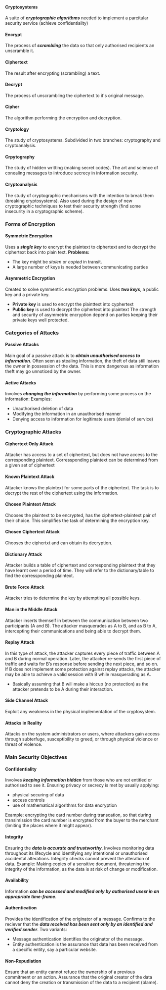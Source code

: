 #### Cryptosystems
A suite of **_cryptographic algorithms_** needed to implement a parcitular security service (achieve confidentiality)

#### Encrypt
The process of **_scrambling_** the data so that only authorised recipients an unscramble it.

#### Ciphertext
The result after encrypting (scrambling) a text.

#### Decrypt
The process of unscrambling the ciphertext to it's original message.

#### Cipher
The algorithm performing the encryption and decryption.

#### Cryptology
The study of cryptosystems. Subdivided in two branches: cryptography and cryptoanalysis.

#### Crpytography
The study of hidden writting (making secret codes). The art and science of conealing messages to introduce secrecy in information security.

#### Cryptoanalysis
The study of cryptographic mechanisms with the intention to break them (breaking cryptosystems). Also used during the design of new cryptographic techniques to test their security strength (find some insecurity in a cryptographic scheme).

### Forms of Encryption

#### Symmetric Encryption
Uses a **_single key_** to encrypt the plaintext to ciphertext and to decrypt the ciphertext back into plain text.
**Problems:** 
  - The key might be _stolen_ or _copied_ in transit.
  - A large number of keys is needed between communicating parties

#### Asymmetric Encryption
Created to solve symmentric encryption problems. Uses **_two keys_**, a public key and a private key.
- **Private key** is used to encrypt the plainttext into cyphertext
- **Public key** is used to decrypt the ciphertext into plaintext
The strength and security of asymmetric encryption depend on parties keeping their private keys well protected.

### Categories of Attacks

#### Passive Attacks
Main goal of a passive attack is to _**obtain unauthorised access to information**_.
Often seen as stealing information, the theft of data still leaves the owner in possession of the data.
This is more dangerous as information theft may go unnoticed by the owner.

#### Active Attacks
Involves **_changing the information_** by performing some process on the information:
Examples:
  - Unauthorised deletion of data
  - Modifying the information in an unauthorised manner
  - Denying access to information for legitimate users (denial of service)

### Cryptographic Attacks

#### Ciphertext Only Attack
Attacker has access to a set of ciphertext, but does not have access to the corresponding plaintext. Corressponding plaintext can be determined from a given set of ciphertext


#### Known Plaintext Attack
Attacker knows the plaintext for some parts of the ciphertext. The task is to decrypt the rest of the ciphertext using the information.

#### Chosen Plaintext Attack
Chooses the plaintext to be encrypted, has the ciphertext-plaintext pair of their choice. This simplifies the task of determining the encryption key.

#### Chosen Ciphertext Attack
Chooses the ciphertxt and can obtain its decryption.

#### Dictionary Attack
Attacker builds a table of ciphertext and corresponding plaintext that they have learnt over a period of time. They will refer to the dictionary/table to find the corressponding plaintext.

#### Brute Force Attack
Attacker tries to determine the key by attempting all possible keys.

#### Man in the Middle Attack
Attacker inserts themself in between the communication between two participants (A and B). The attacker masquerades as A to B, and as B to A, intercepting their communications and being able to decrypt them.

#### Replay Attack
In this type of attack, the attacker captures every piece of traffic between A and B during normal operation. Later, the attacker re-sends the first piece of traffic and waits for B’s response before sending the next piece, and so on. If B does not implement some protection against replay attacks, the attacker may be able to achieve a valid session with B while masquerading as A.
- Basically assuming that B will make a hiccup (no protection) as the attacker pretends to be A during their interaction.

#### Side Channel Attack
Exploit any weakness in the physical implementation of the cryptosystem.

#### Attacks in Reality
Attacks on the system administrators or users, where attackers gain access through subterfuge, susceptibility to greed, or through physical violence or threat of violence.

### Main Security Objectives

#### Confidentiality
Involves _**keeping information hidden**_ from those who are not entitled or authorised to see it. Ensuring privacy or secrecy is met by usually applying:
- physical securing of data
- access controls
- use of mathematical algorithms for data encryption

Example: encrypting the card number during transcation, so that during transimission the card number is encrypted from the buyer to the merchant (limiting the places where it might appear).

#### Integrity
Ensuring the **_data is accurate and trustworthy_**. Involves monitoring data throughout its lifecycle and identifying any intentional or unauthorised accidental alterations. Integrity checks cannot prevent the alteration of data.
Example: Making copies of a sensitive document, threatening the integrity of the information, as the data is at risk of change or modification.

#### Availability
Information **_can be accessed and modified only by authorised usesr in an appropriate time-frame_**.

#### Authentication
Provides the identification of the originator of a message. Confirms to the reciever that the **_data received has been sent only by an identified and verified sender_**.
Two variants:
- Message authentication identifies the originator of the message.
- Entity authentication is the assurance that data has been received from a specific entity, say a particular website.

#### Non-Repudiation
Ensure that an entity cannot refuce the ownership of a previous commitment or an action. Assurance that the original creator of the data cannot deny the creation or transmission of the data to a recipient (blame).
